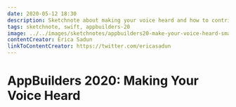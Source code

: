```yaml
---
date: 2020-05-12 18:30
description: Sketchnote about making your voice heard and how to contribute to Swift evolution from AppBuilders 2020 (online conference)
tags: sketchnote, swift, appbuilders-20
image: ../../images/sketchnotes/appbuilders20-make-your-voice-heard-small.jpg
contentCreator: Erica Sadun
linkToContentCreator: https://twitter.com/ericasadun
---
```


# AppBuilders 2020: Making Your Voice Heard
